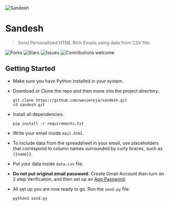 ![Sandesh](https://user-images.githubusercontent.com/77227201/171690740-452e3b46-307f-4994-9966-2a74d8f5bfa7.jpg)

# Sandesh

> Send Personalized HTML Rich Emails using data from CSV file. 

![Forks](https://img.shields.io/github/forks/wasimreja/sandesh.svg)
![Stars](https://img.shields.io/github/stars/wasimreja/sandesh.svg)
![Issues](https://img.shields.io/github/issues/wasimreja/sandesh.svg)
![Contributions welcome](https://img.shields.io/badge/contributions-welcome-orange.svg)

## Getting Started

- Make sure you have Python installed in your system.

- Download or Clone the repo and then move into the project directory.
  ```shell
  git clone https://github.com/wasimreja/sandesh.git
  cd sandesh.git
  ```

- Install all dependencies:
  ```shell
  pip install -r requirements.txt
  ```

- Write your email inside `mail.html`.

- To include data from the spreadsheet in your email, use placeholders that correspond to column names surrounded by curly braces, such as `{{name}}`.

- Put your data inside `data.csv` file.

- **Do not put original email password.** 
  Create Gmail Account then turn on 2 step Verification, and then set up an [App Password](https://support.google.com/accounts/answer/185833?hl=en).

- All set up you are now ready to go. Run the `send.py` file:
  ```shell
  python3 send.py
  ```
